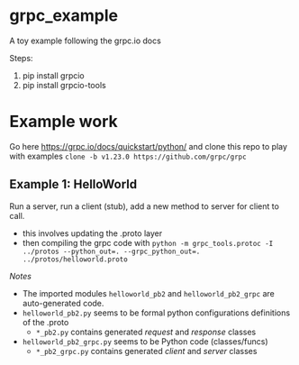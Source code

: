 # grpc_example
A toy example following the grpc.io docs


Steps:
1. pip install grpcio
2. pip install grpcio-tools

# Example work
Go here https://grpc.io/docs/quickstart/python/ and clone this repo to play with examples `clone -b v1.23.0 https://github.com/grpc/grpc`

## Example 1: HelloWorld
Run a server, run a client (stub), add a new method to server for client to call.
* this involves updating the .proto layer
* then compiling the grpc code with `python -m grpc_tools.protoc -I ../protos --python_out=. --grpc_python_out=. ../protos/helloworld.proto`

_Notes_<br>
* The imported modules `helloworld_pb2` and `helloworld_pb2_grpc` are auto-generated code.
* `helloworld_pb2.py` seems to be formal python configurations definitions of the .proto
    * `*_pb2.py` contains generated _request_ and _response_ classes
* `helloworld_pb2_grpc.py` seems to be Python code (classes/funcs)
    * `*_pb2_grpc.py` contains generated _client_ and _server_ classes
